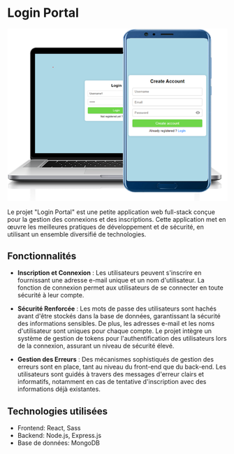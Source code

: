 # Login Portal

![GitHub repo size](https://github.com/CharonTom/my-website/blob/main/src/assets/img/auth.png)

Le projet "Login Portal" est une petite application web full-stack conçue pour la gestion des connexions et des inscriptions. Cette application met en œuvre les meilleures pratiques de développement et de sécurité, en utilisant un ensemble diversifié de technologies.

## Fonctionnalités

- **Inscription et Connexion** : Les utilisateurs peuvent s'inscrire en fournissant une adresse e-mail unique et un nom d'utilisateur. La fonction de connexion permet aux utilisateurs de se connecter en toute sécurité à leur compte.

- **Sécurité Renforcée** : Les mots de passe des utilisateurs sont hachés avant d'être stockés dans la base de données, garantissant la sécurité des informations sensibles. De plus, les adresses e-mail et les noms d'utilisateur sont uniques pour chaque compte. Le projet intègre un système de gestion de tokens pour l'authentification des utilisateurs lors de la connexion, assurant un niveau de sécurité élevé.

- **Gestion des Erreurs** : Des mécanismes sophistiqués de gestion des erreurs sont en place, tant au niveau du front-end que du back-end. Les utilisateurs sont guidés à travers des messages d'erreur clairs et informatifs, notamment en cas de tentative d'inscription avec des informations déjà existantes.

## Technologies utilisées

- Frontend: React, Sass
- Backend: Node.js, Express.js
- Base de données: MongoDB
